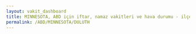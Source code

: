 ```yaml
---
layout: vakit_dashboard
title: MINNESOTA, ABD için iftar, namaz vakitleri ve hava durumu - ilçe/eyalet seç
permalink: /ABD/MINNESOTA/DULUTH
---
```


<script type="text/javascript">
  var GLOBAL_COUNTRY = 'ABD';
  var GLOBAL_CITY = 'MINNESOTA';
  var GLOBAL_STATE = 'DULUTH';
  var lat = 72;
  var lon = 21;
</script>

